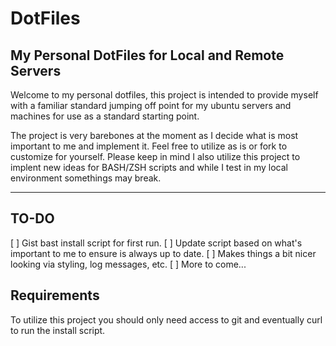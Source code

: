 # DotFiles

## My Personal DotFiles for Local and Remote Servers

Welcome to my personal dotfiles, this project is intended to provide myself with a familiar standard jumping off point for my ubuntu servers and machines for use as a standard starting point.

The project is very barebones at the moment as I decide what is most important to me and implement it. Feel free to utilize as is or fork to customize for yourself. Please keep in mind I also utilize this project to implent new ideas for BASH/ZSH scripts and while I test in my local environment somethings may break.

---

## TO-DO

[ ] Gist bast install script for first run.
[ ] Update script based on what's important to me to ensure is always up to date.
[ ] Makes things a bit nicer looking via styling, log messages, etc.
[ ] More to come...

## Requirements

To utilize this project you should only need access to git and eventually curl to run the install script.
